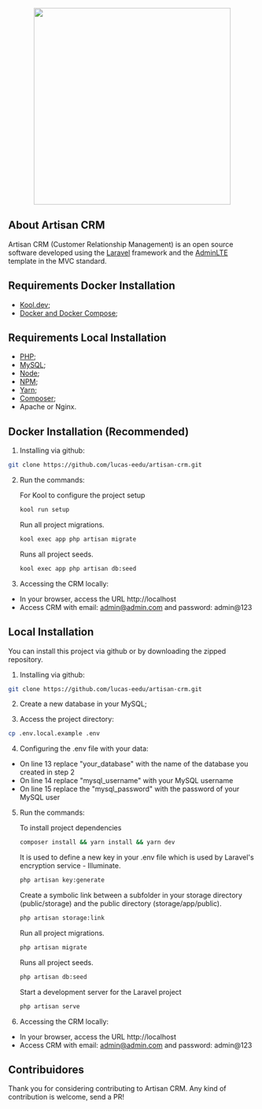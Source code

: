 <p align="center"><a href="https://laravel.com" target="_blank"><img src="https://raw.githubusercontent.com/laravel/art/master/logo-lockup/5%20SVG/2%20CMYK/1%20Full%20Color/laravel-logolockup-cmyk-red.svg" width="400"></a></p>

## About Artisan CRM
Artisan CRM (Customer Relationship Management) is an open source software developed using the [Laravel](https://laravel.com/) framework and the [AdminLTE](https://adminlte.io/) template in the MVC standard.

## Requirements Docker Installation
- [Kool.dev](https://koo.dev/);
- [Docker and Docker Compose](https://docker.com/);

## Requirements Local Installation
- [PHP](https://www.php.net/manual/en/install.php);
- [MySQL](https://dev.mysql.com/doc/mysql-installation-excerpt/5.7/en/);
- [Node](https://nodejs.org/en/download/);
- [NPM](https://docs.npmjs.com/downloading-and-installing-node-js-and-npm);
- [Yarn](https://classic.yarnpkg.com/lang/en/docs/install/);
- [Composer](https://getcomposer.org/);
- Apache or Nginx.

## Docker Installation (Recommended)

1. Installing via github:

```bash
git clone https://github.com/lucas-eedu/artisan-crm.git
```

2. Run the commands:

    For Kool to configure the project setup
    ```bash
    kool run setup
    ```

    Run all project migrations.
    ```bash
    kool exec app php artisan migrate
    ```

    Runs all project seeds.
    ```bash
    kool exec app php artisan db:seed
    ```

6. Accessing the CRM locally:
- In your browser, access the URL http://localhost
- Access CRM with email: admin@admin.com and password: admin@123

## Local Installation
You can install this project via github or by downloading the zipped repository.

1. Installing via github:

```bash
git clone https://github.com/lucas-eedu/artisan-crm.git
```

2. Create a new database in your MySQL;

3. Access the project directory:

```bash
cp .env.local.example .env
```

4. Configuring the .env file with your data:
- On line 13 replace "your_database" with the name of the database you created in step 2
- On line 14 replace "mysql_username" with your MySQL username
- On line 15 replace the "mysql_password" with the password of your MySQL user

5. Run the commands:

    To install project dependencies
    ```bash
    composer install && yarn install && yarn dev
    ```

    It is used to define a new key in your .env file which is used by Laravel's encryption service - Illuminate.
    ```bash
    php artisan key:generate
    ```

    Create a symbolic link between a subfolder in your storage directory (public/storage) and the public directory (storage/app/public).
    ```bash
    php artisan storage:link
    ```

    Run all project migrations.
    ```bash
    php artisan migrate
    ```

    Runs all project seeds.
    ```bash
    php artisan db:seed
    ```

    Start a development server for the Laravel project
    ```bash
    php artisan serve
    ```

6. Accessing the CRM locally:
- In your browser, access the URL http://localhost
- Access CRM with email: admin@admin.com and password: admin@123

## Contribuidores
Thank you for considering contributing to Artisan CRM. Any kind of contribution is welcome, send a PR!
